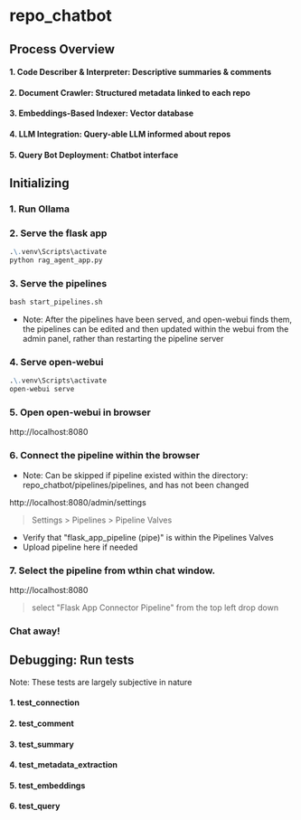 # repo_chatbot

## Process Overview

#### 1. **Code Describer & Interpreter**: Descriptive summaries & comments
#### 2. **Document Crawler**: Structured metadata linked to each repo
#### 3. **Embeddings-Based Indexer**: Vector database
#### 4. **LLM Integration**: Query-able LLM informed about repos
#### 5. **Query Bot Deployment**: Chatbot interface


## Initializing
### 1. Run Ollama

### 2. Serve the flask app
```markdown
.\.venv\Scripts\activate
python rag_agent_app.py
```

### 3. Serve the pipelines
```markdown
bash start_pipelines.sh
```

- Note: After the pipelines have been served, and open-webui finds them, the pipelines can be edited and then updated within the webui from the admin panel, rather than restarting the pipeline server

### 4. Serve open-webui 
```markdown
.\.venv\Scripts\activate
open-webui serve
```

### 5. Open open-webui in browser
http://localhost:8080

### 6. Connect the pipeline within the browser
- Note: Can be skipped if pipeline existed within the directory: repo_chatbot/pipelines/pipelines, and has not been changed

http://localhost:8080/admin/settings
> Settings > Pipelines > Pipeline Valves 
- Verify that "flask_app_pipeline (pipe)" is within the Pipelines Valves
- Upload pipeline here if needed

### 7. Select the pipeline from wthin chat window.
http://localhost:8080
> select "Flask App Connector Pipeline" from the top left drop down

### Chat away!

## Debugging: Run tests
Note: These tests are largely subjective in nature

#### 1. test_connection
#### 2. test_comment
#### 3. test_summary
#### 4. test_metadata_extraction
#### 5. test_embeddings
#### 6. test_query
